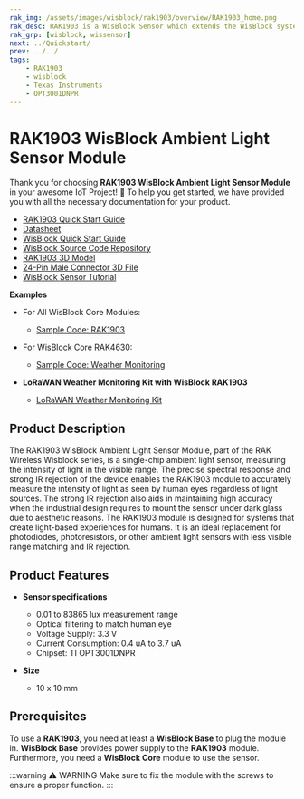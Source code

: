 ```yaml
---
rak_img: /assets/images/wisblock/rak1903/overview/RAK1903_home.png
rak_desc: RAK1903 is a WisBlock Sensor which extends the WisBlock system with a TI OPT3001DNPR light sensor. A ready to use SW library and tutorial makes it easy to build up an ambient light data acquisition system.
rak_grp: [wisblock, wissensor]
next: ../Quickstart/
prev: ../../
tags:
    - RAK1903
    - wisblock
    - Texas Instruments
    - OPT3001DNPR
---
```



# RAK1903 WisBlock Ambient Light Sensor Module

Thank you for choosing **RAK1903 WisBlock Ambient Light Sensor Module** in your awesome IoT Project! 🎉 To help you get started, we have provided you with all the necessary documentation for your product.

* [RAK1903 Quick Start Guide](../Quickstart/)
* [Datasheet](../Datasheet/)
* <a href="../../Quickstart/" target="_blank">WisBlock Quick Start Guide</a>
* [WisBlock Source Code Repository](https://github.com/RAKWireless/WisBlock/)
* [RAK1903 3D Model](https://downloads.rakwireless.com/3D_File/WisBlock/3D_RAK1903.stp)
* [24-Pin Male Connector 3D File](https://downloads.rakwireless.com/3D_File/Accessory/WisConnector/M24S1003K6M.stp)
* [WisBlock Sensor Tutorial](/Knowledge-Hub/Learn/WisBlock-Sensor-Tutorial/)


**Examples**

- For All WisBlock Core Modules:
    * [Sample Code: RAK1903](https://github.com/RAKWireless/WisBlock/tree/master/examples/common/sensors/RAK1903_Optical_OPT3001)
- For WisBlock Core RAK4630:
    * [Sample Code: Weather Monitoring](https://github.com/RAKWireless/WisBlock/tree/master/examples/RAK4630/solutions/Weather_Monitoring)

- **LoRaWAN Weather Monitoring Kit with WisBlock RAK1903**
    * [LoRaWAN Weather Monitoring Kit](https://store.rakwireless.com/products/wisblock-kit-1-weather-monitor?utm_source=WeatherMonitoringKit&utm_medium=Document&utm_campaign=BuyFromStore)

## Product Description

The RAK1903 WisBlock Ambient Light Sensor Module, part of the RAK Wireless Wisblock series, is a single-chip ambient light sensor, measuring the intensity of light in the visible range. The precise spectral response and strong IR rejection of the device enables the RAK1903 module to accurately measure the intensity of light as seen by human eyes regardless of light sources. The strong IR rejection also aids in maintaining high accuracy when the industrial design requires to mount the sensor under dark glass due to aesthetic reasons. The RAK1903 module is designed for systems that create light-based experiences for humans. It is an ideal replacement for photodiodes, photoresistors, or other ambient light sensors with less visible range matching and IR rejection.

## Product Features

* **Sensor specifications**
    * 0.01 to 83865 lux measurement range
    * Optical filtering to match human eye
    * Voltage Supply: 3.3&nbsp;V
    * Current Consumption: 0.4&nbsp;uA to 3.7&nbsp;uA
    * Chipset: TI OPT3001DNPR

* **Size**
    * 10 x 10&nbsp;mm

## Prerequisites

To use a **RAK1903**, you need at least a **WisBlock Base** to plug the module in. **WisBlock Base** provides power supply to the **RAK1903** module. Furthermore, you need a **WisBlock Core** module to use the sensor.

:::warning ⚠️ WARNING
Make sure to fix the module with the screws to ensure a proper function.
:::
